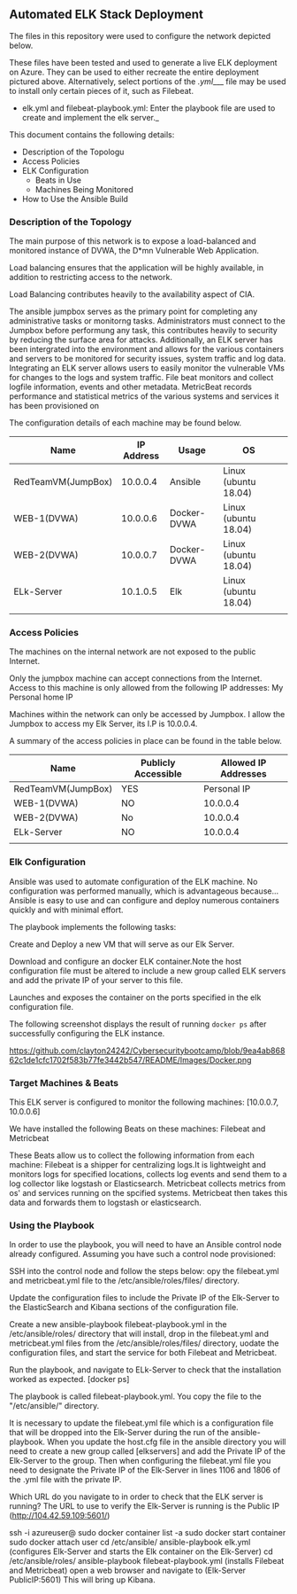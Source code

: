 ## Automated ELK Stack Deployment


The files in this repository were used to configure the network depicted below.



These files have been tested and used to generate a live ELK deployment on Azure. They can be used to either recreate the entire deployment pictured above. Alternatively, select portions of the _.yml____ file may be used to install only certain pieces of it, such as Filebeat.

  - elk.yml and filebeat-playbook.yml: Enter the playbook file are used to create and implement the elk server._

This document contains the following details:
- Description of the Topologu
- Access Policies
- ELK Configuration
  - Beats in Use
  - Machines Being Monitored
- How to Use the Ansible Build


### Description of the Topology

The main purpose of this network is to expose a load-balanced and monitored instance of DVWA, the D*mn Vulnerable Web Application.

Load balancing ensures that the application will be highly available, in addition to restricting access to the network.

Load Balancing contributes heavily to the availability aspect of CIA. 

The ansible jumpbox serves as the primary point for completing any administrative tasks or monitorng  tasks. Administrators must connect to the Jumpbox before performung any task, this contributes heavily to security by reducing the surface area for attacks. Additionally, an ELK server has been intergrated into the environment and allows for the various containers and servers to be monitored for security issues, system traffic and log data.
Integrating an ELK server allows users to easily monitor the vulnerable VMs for changes to the logs and system traffic.
File beat monitors and collect logfile information, events and other metadata.
MetricBeat records performance and statistical metrics of the various systems and services it has been provisioned on

The configuration details of each machine may be found below.


| Name               | IP Address | Usage       | OS                   |   |
|--------------------|------------|-------------|----------------------|---|
| RedTeamVM(JumpBox) | 10.0.0.4   | Ansible     | Linux (ubuntu 18.04) |   |
| WEB-1(DVWA)        | 10.0.0.6   | Docker-DVWA | Linux (ubuntu 18.04) |   |
| WEB-2(DVWA)        | 10.0.0.7   | Docker-DVWA | Linux (ubuntu 18.04) |   |
| ELk-Server         | 10.1.0.5   | Elk         | Linux (ubuntu 18.04) |   |
|                    |            |             |                      |   |

### Access Policies

The machines on the internal network are not exposed to the public Internet. 

Only the jumpbox machine can accept connections from the Internet. Access to this machine is only allowed from the following IP addresses:
My Personal home IP

Machines within the network can only be accessed by Jumpbox.
I allow the Jumpbox to access my Elk Server, its I.P is 10.0.0.4.

A summary of the access policies in place can be found in the table below.

| Name               | Publicly Accessible | Allowed IP Addresses |
|--------------------|---------------------|----------------------|
| RedTeamVM(JumpBox) | YES                 | Personal IP          |
| WEB-1(DVWA)        | NO                  | 10.0.0.4             |
| WEB-2(DVWA)        | No                  | 10.0.0.4             |
| ELk-Server         | NO                  | 10.0.0.4             |
|                    |                     |                      |

### Elk Configuration

Ansible was used to automate configuration of the ELK machine. No configuration was performed manually, which is advantageous because...
Ansible is easy to use  and can  configure and deploy numerous containers quickly and with minimal effort.

The playbook implements the following tasks:

Create and Deploy a new VM that will serve as our Elk Server. 

Download and configure an docker ELK container.Note the host configuration file must be altered to include a new group called ELK servers and add the private IP of your server to this file. 

Launches and exposes the container on the ports specified in the elk configuration file.

The following screenshot displays the result of running `docker ps` after successfully configuring the ELK instance.

https://github.com/clayton24242/Cybersecuritybootcamp/blob/9ea4ab86862c1de1cfc1702f583b77fe3442b547/README/Images/Docker.png

### Target Machines & Beats
This ELK server is configured to monitor the following machines:
[10.0.0.7, 10.0.0.6]

We have installed the following Beats on these machines:
Filebeat and Metricbeat

These Beats allow us to collect the following information from each machine:
Filebeat is a shipper for centralizing logs.It is lightweight and monitors logs for specified locations, collects log events and send them to a log collector like logstash or Elasticsearch.
Metricbeat  collects metrics from os' and services running on the spcified systems. Metricbeat then takes this data and forwards them to logstash or elasticsearch.
### Using the Playbook
In order to use the playbook, you will need to have an Ansible control node already configured. Assuming you have such a control node provisioned: 

SSH into the control node and follow the steps below:
opy the filebeat.yml and metricbeat.yml file to the /etc/ansible/roles/files/ directory.


Update the configuration files to include the Private IP of the Elk-Server to the ElasticSearch and Kibana sections of the configuration file.


Create a new ansible-playbook filebeat-playbook.yml in the /etc/ansible/roles/ directory that will install, drop in the filebeat.yml and metricbeat.yml files from the /etc/ansible/roles/files/ directory, uodate the configuration files, and start the service for both Filebeat and Metricbeat.


Run the playbook, and navigate to ELk-Server to check that the installation worked as expected. [docker ps]


The playbook is called filebeat-playbook.yml. You copy the file to the "/etc/ansible/" directory.


It is necessary to update the filebeat.yml file which is a configuration file that will be dropped into the Elk-Server during the run of the ansible-playbook. When you update the host.cfg file in the ansible directory you will need to create a new group called [elkservers] and add the Private IP of the Elk-Server to the group. Then when configuring the filebeat.yml file you need to designate the Private IP of the Elk-Server in lines 1106 and 1806 of the .yml file with the private IP.


Which URL do you navigate to in order to check that the ELK server is running? The URL to use to verify the Elk-Server is running is the Public IP (http://104.42.59.109:5601/)

ssh -i <sshkey> azureuser@<PublicIP>
sudo docker container list -a 
sudo docker start container <containername>
sudo docker attach user <username>
cd /etc/ansible/
ansible-playbook elk.yml (configures Elk-Server and starts the Elk container on the Elk-Server) 
cd /etc/ansible/roles/
ansible-playbook filebeat-playbook.yml (installs Filebeat and Metricbeat)
open a web browser and navigate to  (Elk-Server PublicIP:5601) This will bring up Kibana.
